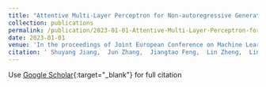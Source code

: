 ```yaml
---
title: "Attentive Multi-Layer Perceptron for Non-autoregressive Generation"
collection: publications
permalink: /publication/2023-01-01-Attentive-Multi-Layer-Perceptron-for-Non-autoregressive-Generation
date: 2023-01-01
venue: 'In the proceedings of Joint European Conference on Machine Learning and Knowledge Discovery in Databases'
citation: ' Shuyang Jiang,  Jun Zhang,  Jiangtao Feng,  Lin Zheng,  Lingpeng Kong, &quot;Attentive Multi-Layer Perceptron for Non-autoregressive Generation.&quot; In the proceedings of Joint European Conference on Machine Learning and Knowledge Discovery in Databases, 2023.'
---
```

Use [Google Scholar](https://scholar.google.com/scholar?q=Attentive+Multi+Layer+Perceptron+for+Non+autoregressive+Generation){:target="_blank"} for full citation